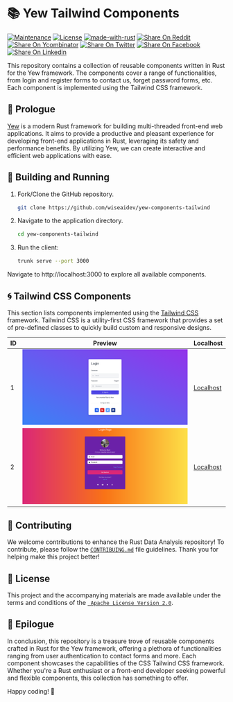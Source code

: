 # 📚 Yew Tailwind Components

[![Maintenance](https://img.shields.io/badge/Maintained%3F-yes-green.svg)](https://github.com/wiseaidev)
[![License](https://img.shields.io/badge/License-Apache_2.0-blue.svg)](https://opensource.org/licenses/Apache-2.0)
[![made-with-rust](https://img.shields.io/badge/Made%20with-Rust-1f425f.svg?logo=rust&logoColor=white)](https://www.rust-lang.org/)
[![Share On Reddit](https://img.shields.io/badge/share%20on-reddit-red?style=flat-square&logo=reddit)](https://reddit.com/submit?url=https://github.com/wiseaidev/yew-components-tailwind&amp;title=A%20Collection%20of%20Reusable%20Yew%20Framework%20Components%20-%20Tailwind.)
[![Share On Ycombinator](https://img.shields.io/badge/share%20on-hacker%20news-orange?style=flat-square&logo=ycombinator)](https://news.ycombinator.com/submitlink?u=https://github.com/wiseaidev/yew-components-tailwind&amp;t=A%20Collection%20of%20Reusable%20Yew%20Framework%20Components%20-%20Tailwind.)
[![Share On Twitter](https://img.shields.io/badge/share%20on-twitter-03A9F4?style=flat-square&logo=twitter)](https://twitter.com/share?url=https://github.com/wiseaidev/yew-components-tailwind&amp;text=A%20Collection%20of%20Reusable%20Yew%20Framework%20Components%20-%20Tailwind.)
[![Share On Facebook](https://img.shields.io/badge/share%20on-facebook-1976D2?style=flat-square&logo=facebook)](https://www.facebook.com/sharer/sharer.php?u=https://github.com/wiseaidev/yew-components-tailwind )
[![Share On Linkedin](https://img.shields.io/badge/share%20on-linkedin-3949AB?style=flat-square&logo=linkedin)](https://www.linkedin.com/shareArticle?url=https://github.com/wiseaidev/yew-components-tailwind&amp;title=A%20Collection%20of%20Reusable%20Yew%20Framework%20Components%20-%20Tailwind.)

This repository contains a collection of reusable components written in Rust for the Yew framework. The components cover a range of functionalities, from login and register forms to contact us, forget password forms, etc. Each component is implemented using the Tailwind CSS framework.

## 📖 Prologue

[Yew](yew.rs) is a modern Rust framework for building multi-threaded front-end web applications. It aims to provide a productive and pleasant experience for developing front-end applications in Rust, leveraging its safety and performance benefits. By utilizing Yew, we can create interactive and efficient web applications with ease.

## 🚀 Building and Running

1. Fork/Clone the GitHub repository.

	```bash
	git clone https://github.com/wiseaidev/yew-components-tailwind
	```

1. Navigate to the application directory.

	```bash
	cd yew-components-tailwind
	```

1. Run the client:

	```sh
	trunk serve --port 3000
	```

Navigate to http://localhost:3000 to explore all available components.

## 🌀 Tailwind CSS Components

This section lists components implemented using the [Tailwind CSS](https://tailwindcss.com/) framework. Tailwind CSS is a utility-first CSS framework that provides a set of pre-defined classes to quickly build custom and responsive designs.

| ID | Preview | Localhost |
|---|---|---|
| 1 | ![Component 1](./assets/form-one.png) | [Localhost](http://localhost:3000/tailwind-css/1) |
| 2 | ![Component 2](./assets/form-two.png) | [Localhost](http://localhost:3000/tailwind-css/2) |

## 🤝 Contributing

We welcome contributions to enhance the Rust Data Analysis repository! To contribute, please follow the [`CONTRIBUING.md`](CONTRIBUING.md) file guidelines. Thank you for helping make this project better!

## 📜 License

This project and the accompanying materials are made available under the terms and conditions of the [` Apache License Version 2.0`](https://github.com/wiseaidev/yew-components-tailwind/blob/main/LICENSE).

## 📝 Epilogue

In conclusion, this repository is a treasure trove of reusable components crafted in Rust for the Yew framework, offering a plethora of functionalities ranging from user authentication to contact forms and more. Each component showcases the capabilities of the CSS Tailwind CSS framework. Whether you're a Rust enthusiast or a front-end developer seeking powerful and flexible components, this collection has something to offer.

Happy coding! 🚀